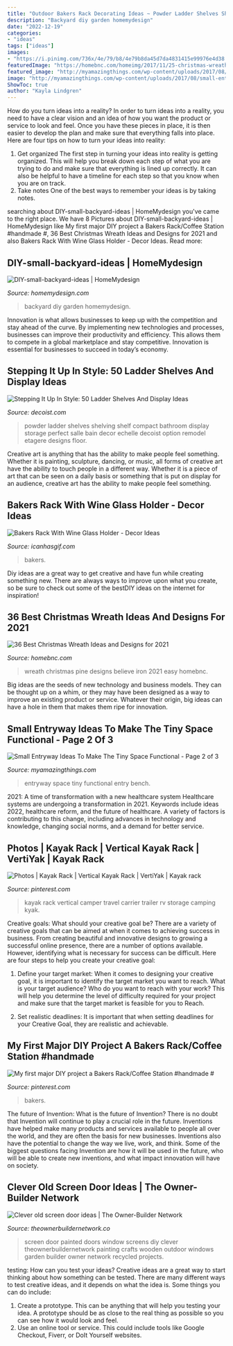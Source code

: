 ```yaml
---
title: "Outdoor Bakers Rack Decorating Ideas ~ Powder Ladder Shelves Shelving Shelf Compact Bathroom Display Storage Perfect Salle Bain Decor Echelle Decoist Option Remodel Etagere Designs Floor"
description: "Backyard diy garden homemydesign"
date: "2022-12-19"
categories:
- "ideas"
tags: ["ideas"]
images:
- "https://i.pinimg.com/736x/4e/79/b8/4e79b8da45d7da4831415e99976e4d38.jpg"
featuredImage: "https://homebnc.com/homeimg/2017/11/25-christmas-wreath-ideas-homebnc.jpg"
featured_image: "http://myamazingthings.com/wp-content/uploads/2017/08/small-entryway-6.jpg"
image: "http://myamazingthings.com/wp-content/uploads/2017/08/small-entryway-6.jpg"
ShowToc: true
author: "Kayla Lindgren"
---
```



How do you turn ideas into a reality?
In order to turn ideas into a reality, you need to have a clear vision and an idea of how you want the product or service to look and feel. Once you have these pieces in place, it is then easier to develop the plan and make sure that everything falls into place. Here are four tips on how to turn your ideas into reality:
1. Get organized
The first step in turning your ideas into reality is getting organized. This will help you break down each step of what you are trying to do and make sure that everything is lined up correctly. It can also be helpful to have a timeline for each step so that you know when you are on track.
2. Take notes
One of the best ways to remember your ideas is by taking notes.

	

		
searching about DIY-small-backyard-ideas | HomeMydesign you've came to the right place. We have 8 Pictures about DIY-small-backyard-ideas | HomeMydesign like My first major DIY project a Bakers Rack/Coffee Station #handmade #, 36 Best Christmas Wreath Ideas and Designs for 2021 and also Bakers Rack With Wine Glass Holder - Decor Ideas. Read more:
		
    
## DIY-small-backyard-ideas | HomeMydesign

<img loading=lazy src="https://homemydesign.com/wp-content/uploads/2015/05/DIY-small-backyard-ideas.jpg" onerror="this.onerror=null;this.src='https://tse2.mm.bing.net/th?id=OIP.kl2LdSwqnbtSFp7aJtB48QHaKa&amp;pid=15.1';" alt="DIY-small-backyard-ideas | HomeMydesign">

_Source: homemydesign.com_

>backyard diy garden homemydesign. 

	

Innovation is what allows businesses to keep up with the competition and stay ahead of the curve. By implementing new technologies and processes, businesses can improve their productivity and efficiency. This allows them to compete in a global marketplace and stay competitive. Innovation is essential for businesses to succeed in today’s economy.

    
## Stepping It Up In Style: 50 Ladder Shelves And Display Ideas

<img loading=lazy src="http://cdn.decoist.com/wp-content/uploads/2013/12/Perfect-shelving-option-for-the-compact-powder-room.jpg" onerror="this.onerror=null;this.src='https://tse4.mm.bing.net/th?id=OIP.imyQWzAdO6ilPDJb5Y0dUwHaKl&amp;pid=15.1';" alt="Stepping It Up In Style: 50 Ladder Shelves And Display Ideas">

_Source: decoist.com_

>powder ladder shelves shelving shelf compact bathroom display storage perfect salle bain decor echelle decoist option remodel etagere designs floor. 

	

Creative art is anything that has the ability to make people feel something. Whether it is painting, sculpture, dancing, or music, all forms of creative art have the ability to touch people in a different way. Whether it is a piece of art that can be seen on a daily basis or something that is put on display for an audience, creative art has the ability to make people feel something.

    
## Bakers Rack With Wine Glass Holder - Decor Ideas

<img loading=lazy src="https://www.icanhasgif.com/wp-content/uploads/2015/04/Bakers-Rack-With-Wine-Glass-Holder.jpg" onerror="this.onerror=null;this.src='https://tse4.mm.bing.net/th?id=OIP.zHAI1MLrfhAXMlR6L6HAZwHaHa&amp;pid=15.1';" alt="Bakers Rack With Wine Glass Holder - Decor Ideas">

_Source: icanhasgif.com_

>bakers. 

	

Diy ideas are a great way to get creative and have fun while creating something new. There are always ways to improve upon what you create, so be sure to check out some of the bestDIY ideas on the internet for inspiration!

    
## 36 Best Christmas Wreath Ideas And Designs For 2021

<img loading=lazy src="https://homebnc.com/homeimg/2017/11/25-christmas-wreath-ideas-homebnc.jpg" onerror="this.onerror=null;this.src='https://tse3.mm.bing.net/th?id=OIP.kWgGvSiKreTANd3uZ19n5QHaKF&amp;pid=15.1';" alt="36 Best Christmas Wreath Ideas and Designs for 2021">

_Source: homebnc.com_

>wreath christmas pine designs believe iron 2021 easy homebnc. 

	

Big ideas are the seeds of new technology and business models. They can be thought up on a whim, or they may have been designed as a way to improve an existing product or service. Whatever their origin, big ideas can have a hole in them that makes them ripe for innovation.

    
## Small Entryway Ideas To Make The Tiny Space Functional - Page 2 Of 3

<img loading=lazy src="http://myamazingthings.com/wp-content/uploads/2017/08/small-entryway-6.jpg" onerror="this.onerror=null;this.src='https://tse1.mm.bing.net/th?id=OIP.VWvmGPcp_cC1XxhQpzYFqgHaLH&amp;pid=15.1';" alt="Small Entryway Ideas To Make The Tiny Space Functional - Page 2 of 3">

_Source: myamazingthings.com_

>entryway space tiny functional entry bench. 

	

2021: A time of transformation with a new healthcare system
Healthcare systems are undergoing a transformation in 2021. Keywords include ideas 2022, healthcare reform, and the future of healthcare. A variety of factors is contributing to this change, including advances in technology and knowledge, changing social norms, and a demand for better service.

    
## Photos | Kayak Rack | Vertical Kayak Rack | VertiYak | Kayak Rack

<img loading=lazy src="https://i.pinimg.com/736x/4e/79/b8/4e79b8da45d7da4831415e99976e4d38.jpg" onerror="this.onerror=null;this.src='https://tse3.mm.bing.net/th?id=OIP.gVe7Ato0zXOXWZzUYYoKGgHaLx&amp;pid=15.1';" alt="Photos | Kayak Rack | Vertical Kayak Rack | VertiYak | Kayak rack">

_Source: pinterest.com_

>kayak rack vertical camper travel carrier trailer rv storage camping kyak. 

	

Creative goals: What should your creative goal be?
There are a variety of creative goals that can be aimed at when it comes to achieving success in business. From creating beautiful and innovative designs to growing a successful online presence, there are a number of options available. However, identifying what is necessary for success can be difficult. Here are four steps to help you create your creative goal:
1. Define your target market: When it comes to designing your creative goal, it is important to identify the target market you want to reach. What is your target audience? Who do you want to reach with your work? This will help you determine the level of difficulty required for your project and make sure that the target market is feasible for you to Reach.

2. Set realistic deadlines: It is important that when setting deadlines for your Creative Goal, they are realistic and achievable.

    
## My First Major DIY Project A Bakers Rack/Coffee Station #handmade #

<img loading=lazy src="https://i.pinimg.com/736x/27/38/ff/2738ff72fa2b572e485683454c4be64a.jpg" onerror="this.onerror=null;this.src='https://tse2.mm.bing.net/th?id=OIP.lfPwDIRVaixXpaMj7mpoEgHaJ3&amp;pid=15.1';" alt="My first major DIY project a Bakers Rack/Coffee Station #handmade #">

_Source: pinterest.com_

>bakers. 

	

The future of Invention: What is the future of Invention?
There is no doubt that Invention will continue to play a crucial role in the future. Inventions have helped make many products and services available to people all over the world, and they are often the basis for new businesses. Inventions also have the potential to change the way we live, work, and think. Some of the biggest questions facing Invention are how it will be used in the future, who will be able to create new inventions, and what impact innovation will have on society.

    
## Clever Old Screen Door Ideas | The Owner-Builder Network

<img loading=lazy src="http://theownerbuildernetwork.co/wp-content/uploads/2015/06/Upcycled-Screen-Door-08.jpg" onerror="this.onerror=null;this.src='https://tse4.mm.bing.net/th?id=OIP.MSYqFV0ZLq3X8n0755RmrQHaJ4&amp;pid=15.1';" alt="Clever old screen door ideas | The Owner-Builder Network">

_Source: theownerbuildernetwork.co_

>screen door painted doors window screens diy clever theownerbuildernetwork painting crafts wooden outdoor windows garden builder owner network recycled projects. 

	

testing: How can you test your ideas?
Creative ideas are a great way to start thinking about how something can be tested. There are many different ways to test creative ideas, and it depends on what the idea is. Some things you can do include:
1. Create a prototype. This can be anything that will help you testing your idea. A prototype should be as close to the real thing as possible so you can see how it would look and feel.
2. Use an online tool or service. This could include tools like Google Checkout, Fiverr, or DoIt Yourself websites.

